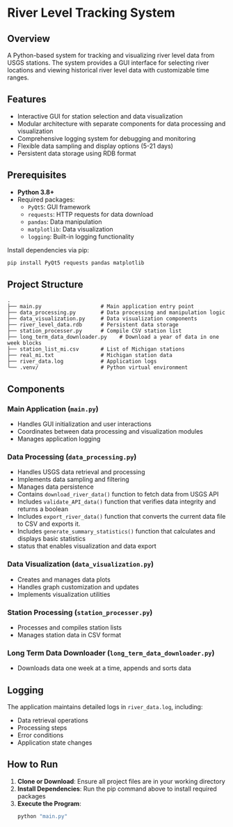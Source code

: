 # River Level Tracking System

## Overview
A Python-based system for tracking and visualizing river level data from USGS stations. The system provides a GUI interface for selecting river locations and viewing historical river level data with customizable time ranges.

## Features
- Interactive GUI for station selection and data visualization
- Modular architecture with separate components for data processing and visualization
- Comprehensive logging system for debugging and monitoring
- Flexible data sampling and display options (5-21 days)
- Persistent data storage using RDB format

## Prerequisites

- **Python 3.8+**
- Required packages:
  - `PyQt5`: GUI framework
  - `requests`: HTTP requests for data download
  - `pandas`: Data manipulation
  - `matplotlib`: Data visualization
  - `logging`: Built-in logging functionality

Install dependencies via pip:
```bash
pip install PyQt5 requests pandas matplotlib
```

## Project Structure

```
.
├── main.py                   # Main application entry point
├── data_processing.py        # Data processing and manipulation logic
├── data_visualization.py     # Data visualization components
├── river_level_data.rdb      # Persistent data storage
├── station_processer.py      # Compile CSV station list
├── long_term_data_downloader.py    # Download a year of data in one week blocks
├── station_list_mi.csv       # List of Michigan stations
├── real_mi.txt               # Michigan station data
├── river_data.log            # Application logs
└── .venv/                    # Python virtual environment
```

## Components

### Main Application (`main.py`)
- Handles GUI initialization and user interactions
- Coordinates between data processing and visualization modules
- Manages application logging

### Data Processing (`data_processing.py`)
- Handles USGS data retrieval and processing
- Implements data sampling and filtering
- Manages data persistence
- Contains `download_river_data()` function to fetch data from USGS API
- Includes `validate_API_data()` function that verifies data integrity and returns a boolean
- Includes `export_river_data()` function that converts the current data file to CSV and exports it.
- Includes `generate_summary_statistics()` function that calculates and displays basic statistics
- status that enables visualization and data export

### Data Visualization (`data_visualization.py`)
- Creates and manages data plots
- Handles graph customization and updates
- Implements visualization utilities

### Station Processing (`station_processer.py`)
- Processes and compiles station lists
- Manages station data in CSV format

### Long Term Data Downloader (`long_term_data_downloader.py`)
- Downloads data one week at a time, appends and sorts data

## Logging
The application maintains detailed logs in `river_data.log`, including:
- Data retrieval operations
- Processing steps
- Error conditions
- Application state changes

## How to Run

1. **Clone or Download**: Ensure all project files are in your working directory
2. **Install Dependencies**: Run the pip command above to install required packages
3. **Execute the Program**:
   ```bash
   python "main.py"
   ```


